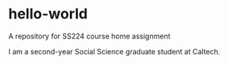 # hello-world
A repository for SS224 course home assignment

I am a second-year Social Science graduate student at Caltech. 
